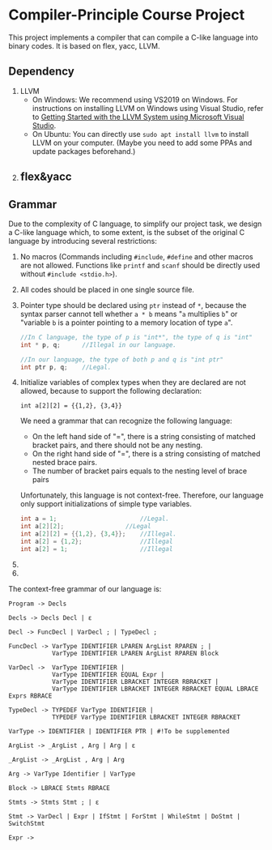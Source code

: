 # Compiler-Principle Course Project

This project implements a compiler that can compile a C-like language into binary codes. It is based on flex, yacc, LLVM.

## Dependency

1. LLVM
   - On Windows: We recommend using VS2019 on Windows. For instructions on installing LLVM on Windows using Visual Studio, refer to [Getting Started with the LLVM System using Microsoft Visual Studio](https://llvm.org/docs/GettingStartedVS.html).
   - On Ubuntu: You can directly use `sudo apt install llvm` to install LLVM on your computer. (Maybe you need to add some PPAs and update packages beforehand.)
2. flex&yacc
   - 



## Grammar

Due to the complexity of C language, to simplify our project task, we design a C-like language which, to some extent, is the subset of the original C language by introducing several restrictions:

1. No macros (Commands including `#include`, `#define` and other macros are not allowed. Functions like `printf` and `scanf` should be directly used without `#include <stdio.h>`).

2. All codes should be placed in one single source file.

3. Pointer type should be declared using `ptr` instead of `*`, because the syntax parser cannot tell whether `a * b` means "`a` multiplies `b`" or "variable `b` is a pointer pointing to a memory location of type `a`".

   ```C
   //In C language, the type of p is "int*", the type of q is "int"
   int * p, q;		//Illegal in our language.
   
   //In our language, the type of both p and q is "int ptr"
   int ptr p, q;	//Legal.
   ```

4. Initialize variables of complex types when they are declared are not allowed, because to support the following declaration:

   ```
   int a[2][2] = {{1,2}, {3,4}}
   ```

   We need a grammar that can recognize the following language:

   - On the left hand side of "=", there is a string consisting of matched bracket pairs, and there should not be any nesting.
   - On the right hand side of "=", there is a string consisting of matched nested brace pairs.
   - The number of bracket pairs equals to the nesting level of brace pairs

   Unfortunately, this language is not context-free. Therefore, our language only support initializations of simple type variables.

   ```C
   int a = 1;						//Legal.
   int a[2][2];					//Legal
   int a[2][2] = {{1,2}, {3,4}};	//Illegal.
   int a[2] = {1,2};				//Illegal
   int a[2] = 1;					//Illegal
   ```

5. 

6. 

The context-free grammar of our language is:

```
Program -> Decls

Decls -> Decls Decl | ε

Decl -> FuncDecl | VarDecl ; | TypeDecl ;

FuncDecl ->	VarType IDENTIFIER LPAREN ArgList RPAREN ; |
			VarType IDENTIFIER LPAREN ArgList RPAREN Block

VarDecl ->	VarType IDENTIFIER | 
			VarType IDENTIFIER EQUAL Expr |
			VarType IDENTIFIER LBRACKET INTEGER RBRACKET |
			VarType IDENTIFIER LBRACKET INTEGER RBRACKET EQUAL LBRACE Exprs RBRACE

TypeDecl ->	TYPEDEF VarType IDENTIFIER |
			TYPEDEF VarType IDENTIFIER LBRACKET INTEGER RBRACKET

VarType -> IDENTIFIER | IDENTIFIER PTR | #!To be supplemented

ArgList -> _ArgList , Arg | Arg | ε

_ArgList -> _ArgList , Arg | Arg

Arg -> VarType Identifier | VarType

Block -> LBRACE Stmts RBRACE

Stmts -> Stmts Stmt ; | ε

Stmt -> VarDecl | Expr | IfStmt | ForStmt | WhileStmt | DoStmt | SwitchStmt

Expr -> 
```

